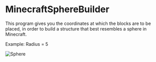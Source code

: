 # MinecraftSphereBuilder

This program gives you the coordinates at which the blocks are to be placed, in order to build a structure that best resembles a sphere in Minecraft.

Example: Radius = 5

![Sphere](https://user-images.githubusercontent.com/87248089/138540852-021d73c1-5cf4-4456-a52a-6d8fbfdc0cde.jpg)
